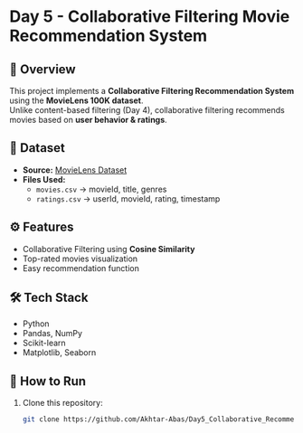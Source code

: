 # Day 5 - Collaborative Filtering Movie Recommendation System

## 📌 Overview
This project implements a **Collaborative Filtering Recommendation System** using the **MovieLens 100K dataset**.  
Unlike content-based filtering (Day 4), collaborative filtering recommends movies based on **user behavior & ratings**.

## 📂 Dataset
- **Source:** [MovieLens Dataset](https://grouplens.org/datasets/movielens/latest/)  
- **Files Used:**
  - `movies.csv` → movieId, title, genres
  - `ratings.csv` → userId, movieId, rating, timestamp

## ⚙️ Features
- Collaborative Filtering using **Cosine Similarity**
- Top-rated movies visualization
- Easy recommendation function

## 🛠️ Tech Stack
- Python
- Pandas, NumPy
- Scikit-learn
- Matplotlib, Seaborn

## 🚀 How to Run
1. Clone this repository:
   ```bash
   git clone https://github.com/Akhtar-Abas/Day5_Collaborative_Recommendation_System.git
